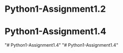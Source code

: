 # Python1-Assignment1.2
# Python1-Assignment1.4
"# Python1-Assignment1.4" 
"# Python1-Assignment1.4" 

